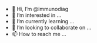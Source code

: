 - 👋 Hi, I’m @immunodiag
- 👀 I’m interested in ...
- 🌱 I’m currently learning ...
- 💞️ I’m looking to collaborate on ...
- 📫 How to reach me ...

<!---
immunodiag/immunodiag is a ✨ special ✨ repository because its `README.md` (this file) appears on your GitHub profile.
You can click the Preview link to take a look at your changes.
--->
